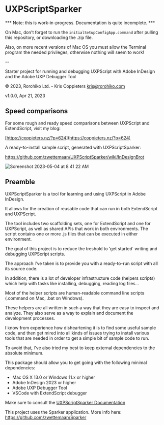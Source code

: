 # UXPScriptSparker

*** Note: this is work-in-progress. Documentation is quite incomplete. ***

On Mac, don't forget to run the `initialSetupConfigApp.command` after pulling this 
repository, or downloading the .zip file.

Also, on more recent versions of Mac OS you must allow the Terminal program the 
needed privileges, otherwise nothing will seem to work!

--

Starter project for running and debugging UXPScript with Adobe InDesign and the 
Adobe UXP Debugger Tool

© 2023, Rorohiko Ltd. - Kris Coppieters
kris@rorohiko.com

v1.0.0, Apr 21, 2023

## Speed comparisons

For some rough and ready speed comparisons between UXPScript and ExtendScript, visit my blog:

[https://coppieters.nz/?p=624](https://coppieters.nz/?p=624)

A ready-to-install sample script, generated with UXPScriptSparker:

https://github.com/zwettemaan/UXPScriptSparker/wiki/InDesignBrot

![Screenshot 2023-05-04 at 8 41 22 AM](https://user-images.githubusercontent.com/3396477/236045482-9589a18d-49c6-4c6c-bed3-78ba071bed08.png)

## Preamble

UXPScriptSparker is a tool for learning and using UXPScript in Adobe InDesign. 

It allows for the creation of reusable code that can run in both ExtendScript
and UXPScript. 

The tool includes two scaffolding sets, one for ExtendScript and one for 
UXPScript, as well as shared APIs that work in both environments. 
The script contains one or more .js files that can be executed in either 
environment.

The goal of this project is to reduce the treshold to 'get started' writing
and debugging UXPScript scripts.

The approach I've taken is to provide you with a ready-to-run script with all its 
source code.

In addition, there is a lot of developer infrastructure code (helpers scripts) 
which help with tasks like installing, debugging, reading log files...

Most of the helper scripts are human-readable command line scripts (.command on 
Mac, .bat on Windows). 

These helpers are all written in such a way that they are easy to inspect and analyze. 
They also serve as a way to explain and document the development processes.
 
I know from experience how disheartening it is to find some useful sample code, 
and then get mired into all kinds of issues trying to install various tools 
that are needed in order to get a simple bit of sample code to run.

To avoid that, I've also tried my best to keep external dependencies 
to the absolute minimum.

This package should allow you to get going with the following minimal 
dependencies:

- Mac OS X 13.0 or Windows 11.x or higher
- Adobe InDesign 2023 or higher
- Adobe UXP Debugger Tool
- VSCode with ExtendScript debugger

Make sure to consult the [UXPScriptSparker Documentation](https://github.com/zwettemaan/UXPScriptSparker/wiki)

This project uses the Sparker application. More info here: https://github.com/zwettemaan/Sparker
